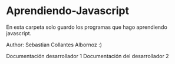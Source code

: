 # Aprendiendo-Javascript
En esta carpeta solo guardo los programas que hago aprendiendo javascript.

Author: Sebastian Collantes Albornoz :)

Documentación desarrollador 1
Documentación del desarrollador 2